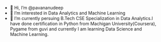 - 👋 Hi, I’m @pavananudeep
- 👀 I’m interested in Data Analytics and Machine Learning
- 🌱 I’m currently persuing B.Tech CSE Specialization in Data Analytics.I have done certification in Python from Machigan University(Coursera), Pygame from guvi and currently I am learning Data Science and Machine Learning.
<!---
pavananudeep/pavananudeep is a ✨ special ✨ repository because its `README.md` (this file) appears on your GitHub profile.
You can click the Preview link to take a look at your changes.
--->
